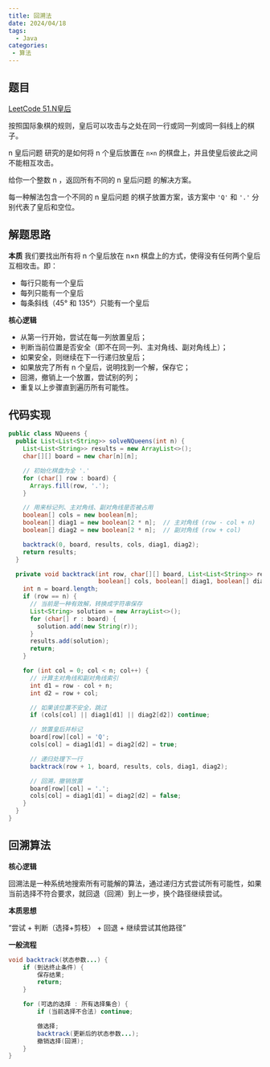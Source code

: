 ```yaml
---
title: 回溯法
date: 2024/04/18
tags:
  - Java
categories:
 - 算法
---
```



## 题目
[LeetCode 51.N皇后](https://leetcode.cn/problems/n-queens/?envType=study-plan-v2&envId=top-100-liked)

按照国际象棋的规则，皇后可以攻击与之处在同一行或同一列或同一斜线上的棋子。

n 皇后问题 研究的是如何将 n 个皇后放置在 `n×n` 的棋盘上，并且使皇后彼此之间不能相互攻击。

给你一个整数 n ，返回所有不同的 n 皇后问题 的解决方案。

每一种解法包含一个不同的 n 皇后问题 的棋子放置方案，该方案中 `'Q'` 和 `'.'` 分别代表了皇后和空位。

## 解题思路
**本质**
我们要找出所有将 n 个皇后放在 n×n 棋盘上的方式，使得没有任何两个皇后互相攻击。即：
- 每行只能有一个皇后
- 每列只能有一个皇后
- 每条斜线（45° 和 135°）只能有一个皇后

**核心逻辑**
- 从第一行开始，尝试在每一列放置皇后；
- 判断当前位置是否安全（即不在同一列、主对角线、副对角线上）；
- 如果安全，则继续在下一行递归放皇后；
- 如果放完了所有 n 个皇后，说明找到一个解，保存它；
- 回溯，撤销上一个放置，尝试别的列； 
- 重复以上步骤直到遍历所有可能性。

## 代码实现

```java
public class NQueens {
  public List<List<String>> solveNQueens(int n) {
    List<List<String>> results = new ArrayList<>();
    char[][] board = new char[n][n];

    // 初始化棋盘为全 '.'
    for (char[] row : board) {
      Arrays.fill(row, '.');
    }

    // 用来标记列、主对角线、副对角线是否被占用
    boolean[] cols = new boolean[n];
    boolean[] diag1 = new boolean[2 * n];  // 主对角线 (row - col + n)
    boolean[] diag2 = new boolean[2 * n];  // 副对角线 (row + col)

    backtrack(0, board, results, cols, diag1, diag2);
    return results;
  }

  private void backtrack(int row, char[][] board, List<List<String>> results,
                         boolean[] cols, boolean[] diag1, boolean[] diag2) {
    int n = board.length;
    if (row == n) {
      // 当前是一种有效解，转换成字符串保存
      List<String> solution = new ArrayList<>();
      for (char[] r : board) {
        solution.add(new String(r));
      }
      results.add(solution);
      return;
    }

    for (int col = 0; col < n; col++) {
      // 计算主对角线和副对角线索引
      int d1 = row - col + n;
      int d2 = row + col;

      // 如果该位置不安全，跳过
      if (cols[col] || diag1[d1] || diag2[d2]) continue;

      // 放置皇后并标记
      board[row][col] = 'Q';
      cols[col] = diag1[d1] = diag2[d2] = true;

      // 递归处理下一行
      backtrack(row + 1, board, results, cols, diag1, diag2);

      // 回溯，撤销放置
      board[row][col] = '.';
      cols[col] = diag1[d1] = diag2[d2] = false;
    }
  }
}
```

## 回溯算法

**核心逻辑**

回溯法是一种系统地搜索所有可能解的算法，通过递归方式尝试所有可能性，如果当前选择不符合要求，就回退（回溯）到上一步，换个路径继续尝试。

**本质思想**

“尝试 + 判断（选择+剪枝） + 回退 + 继续尝试其他路径”

**一般流程**
```java
void backtrack(状态参数...) {
    if (到达终止条件) {
        保存结果;
        return;
    }

    for (可选的选择 : 所有选择集合) {
        if (当前选择不合法) continue;

        做选择;
        backtrack(更新后的状态参数...);
        撤销选择(回溯);
    }
}

```

